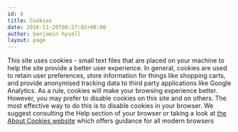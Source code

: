 ```yaml
---
id: 6
title: Cookies
date: 2016-11-20T00:27:02+00:00
author: benjamin hysell
layout: page
---
```

This site uses cookies - small text files that are placed on your machine to help the site provide a better user experience. In general, cookies are used to retain user preferences, store information for things like shopping carts, and provide anonymised tracking data to third party applications like Google Analytics. As a rule, cookies will make your browsing experience better. However, you may prefer to disable cookies on this site and on others. The most effective way to do this is to disable cookies in your browser. We suggest consulting the Help section of your browser or taking a look at <a href="http://www.aboutcookies.org">the About Cookies website</a> which offers guidance for all modern browsers